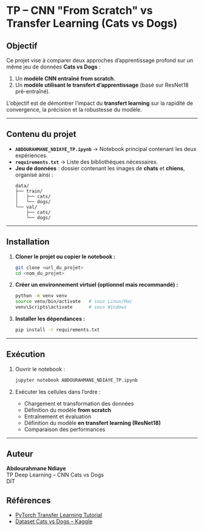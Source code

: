 # TP – CNN "From Scratch" vs Transfer Learning (Cats vs Dogs)

## Objectif
Ce projet vise à comparer deux approches d’apprentissage profond sur un même jeu de données **Cats vs Dogs** :
1. Un **modèle CNN entraîné from scratch**.
2. Un **modèle utilisant le transfert d’apprentissage** (basé sur ResNet18 pré-entraîné).

L’objectif est de démontrer l’impact du **transfert learning** sur la rapidité de convergence, la précision et la robustesse du modèle.

---

## Contenu du projet

- **`ABDOURAHMANE_NDIAYE_TP.ipynb`** → Notebook principal contenant les deux expériences.
- **`requirements.txt`** → Liste des bibliothèques nécessaires.
- **Jeu de données** : dossier contenant les images de **chats** et **chiens**, organisé ainsi :
  ```
  data/
  ├── train/
  │   ├── cats/
  │   └── dogs/
  └── val/
      ├── cats/
      └── dogs/
  ```

---

## Installation

1. **Cloner le projet ou copier le notebook :**
   ```bash
   git clone <url_du_projet>
   cd <nom_du_projet>
   ```

2. **Créer un environnement virtuel (optionnel mais recommandé) :**
   ```bash
   python -m venv venv
   source venv/bin/activate   # sous Linux/Mac
   venv\Scripts\activate      # sous Windows
   ```

3. **Installer les dépendances :**
   ```bash
   pip install -r requirements.txt
   ```

---

##  Exécution

1. Ouvrir le notebook :
   ```bash
   jupyter notebook ABDOURAHMANE_NDIAYE_TP.ipynb
   ```

2. Exécuter les cellules dans l’ordre :
   - Chargement et transformation des données
   - Définition du modèle **from scratch**
   - Entraînement et évaluation
   - Définition du modèle **en transfert learning (ResNet18)**
   - Comparaison des performances

---

##  Auteur
**Abdourahmane Ndiaye**  
TP Deep Learning – CNN Cats vs Dogs  
DIT


##  Références
- [PyTorch Transfer Learning Tutorial](https://pytorch.org/tutorials/beginner/transfer_learning_tutorial.html)
- [Dataset Cats vs Dogs – Kaggle](https://www.kaggle.com/datasets/tongpython/cat-and-dog)

